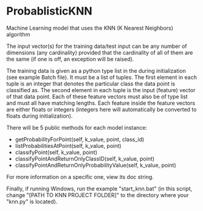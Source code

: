 # ProbablisticKNN
Machine Learning model that uses the KNN (K Nearest Neighbors) algorithm

The input vector(s) for the training data/test input can be any number of dimensions (any cardinality) provided that the cardinality of all of them are the same (if one is off, an exception will be raised).

The training data is given as a python type list in the during initialization (see example Batch file). It must be a list of tuples. The first element in each tuple is an integer that denotes the particular class the data point is classified as. The second element in each tuple is the input (feature) vector of that data point. Each of these feature vectors must also be of type list and must all have matching lengths. Each feature inside the feature vectors are either floats or integers (integers here will automatically be converted to floats during initialization).

There will be 5 public methods for each model instance:
- getProbabilityForPoint(self, k_value, point, class_id)
- listProbabilitiesAtPoint(self, k_value, point)
- classifyPoint(self, k_value, point)
- classifyPointAndReturnOnlyClassID(self, k_value, point)
- classifyPointAndReturnOnlyProbabilityValue(self, k_value, point)

For more information on a specific one, view its doc string.

Finally, if running Windows, run the example "start_knn.bat" (in this script, change "[PATH TO KNN PROJECT FOLDER]" to the directory where your "knn.py" is located).
